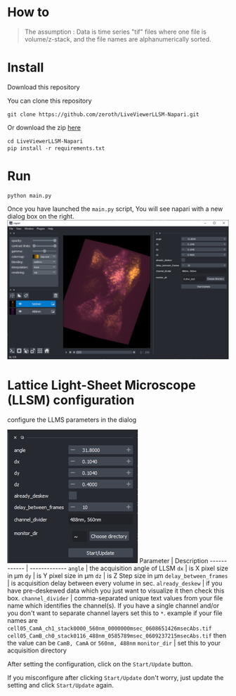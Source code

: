 # How to
> The assumption : Data is time series "tif" files where one file is volume/z-stack, and the file names are alphanumerically sorted.

# Install

Download this repository

You can clone this repository
```
git clone https://github.com/zeroth/LiveViewerLLSM-Napari.git
```
Or download the zip [here](https://github.com/zeroth/LiveViewerLLSM-Napari/archive/main.zip)

```
cd LiveViewerLLSM-Napari
pip install -r requirements.txt
```

# Run

```
python main.py
```
Once you have launched the `main.py` script, You will see napari with a new dialog box on the right.
<img
src="assets/images/napar_with_dialog.png"
raw=true
alt="LLSM live deskew configuration"
/>



# Lattice Light-Sheet Microscope (LLSM) configuration

configure the LLMS parameters in the dialog

<img
src="assets/images/skew_configuration_dialog.png"
raw=true
alt="LLSM live deskew configuration"
/>
Parameter    | Description
------------ | -------------
`angle` | the acquisition angle of LLSM
`dx` | is X pixel size in &micro;m
`dy` | is Y pixel size in &micro;m
`dz` | is Z Step size in &micro;m
`delay_between_frames` | is acquisition delay between every volume in sec.
`already_deskew` | if you have pre-deskewed data which you just want to visualize it then check this box.
`channel_divider` | comma-separated unique text values from your file name which identifies the channel(s). If you have a single channel and/or you don't want to separate channel layers set this to `*`. example if your file names are `cell05_CamA_ch1_stack0000_560nm_0000000msec_0608651426msecAbs.tif` `cell05_CamB_ch0_stack0116_488nm_0585789msec_0609237215msecAbs.tif` then the value can be `CamB, CamA` or `560nm, 488nm` 
`monitor_dir` | set this to your acquisition directory

After setting the configuration, click on the `Start/Update` button. 

If you misconfigure after clicking `Start/Update` don't worry, just update the setting and click `Start/Update` again.
